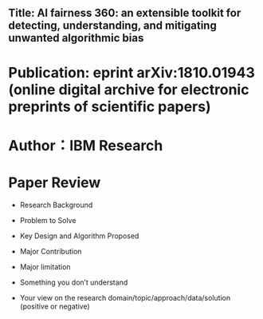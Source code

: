 

## Title: AI fairness 360: an extensible toolkit for detecting, understanding, and mitigating unwanted algorithmic bias

# Publication: eprint arXiv:1810.01943 (online digital archive for electronic preprints of scientific papers)

# Author：IBM Research

  
# Paper Review
- Research Background



- Problem to Solve


- Key Design and Algorithm Proposed


- Major Contribution

  
- Major limitation

  

- Something you don’t understand

  

- Your view on the research domain/topic/approach/data/solution  (positive or negative)
